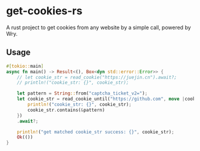 # get-cookies-rs
A rust project to get cookies from any website by a simple call, powered by Wry.

## Usage
```rust
#[tokio::main]
async fn main() -> Result<(), Box<dyn std::error::Error>> {
    // let cookie_str = read_cookie("https://juejin.cn").await?;
    // println!("cookie_str: {}", cookie_str);

    let pattern = String::from("captcha_ticket_v2=");
    let cookie_str = read_cookie_until("https://github.com", move |cookie_str: &String| {
        println!("cookie_str: {}", cookie_str);
        cookie_str.contains(&pattern)
    })
    .await?;

    println!("get matched cookie_str success: {}", cookie_str);
    Ok(())
}
```